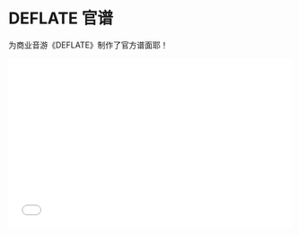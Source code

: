 # DEFLATE 官谱

为商业音游《DEFLATE》制作了官方谱面耶！

<div style="position: relative; padding: 30% 45%;">
<iframe style="position: absolute; width: 100%; height: 100%; left: 0; top: 0;" src="//player.bilibili.com/player.html?aid=115394127863516&page=1" scrolling="no" border="0" frameborder="no" framespacing="0" allowfullscreen="true"></iframe>
</div>
